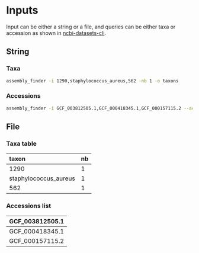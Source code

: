 # Inputs
Input can be either a string or a file, and queries can be either taxa or accession as shown in [ncbi-datasets-cli](https://www.ncbi.nlm.nih.gov/datasets/docs/v2/download-and-install).
## String
### Taxa
``` sh
assembly_finder -i 1290,staphylococcus_aureus,562 -nb 1 -o taxons
```
### Accessions
``` sh
assembly_finder -i GCF_003812505.1,GCF_000418345.1,GCF_000157115.2 --accession -o accessions
```

## File
### Taxa table
| taxon                 | nb  |
| :-------------------- | :-- |
| 1290                  | 1   |
| staphylococcus_aureus | 1   |
| 562                   | 1   |

### Accessions list
|  GCF_003812505.1  |
| :----------------|
| GCF_000418345.1 |
| GCF_000157115.2 |